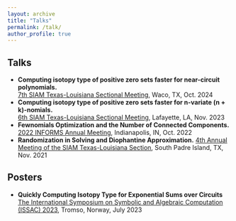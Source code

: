 ```yaml
---
layout: archive
title: "Talks"
permalink: /talk/
author_profile: true
---
```


## Talks ##
* **Computing isotopy type of positive zero sets faster for near-circuit polynomials.**<br/>
  <a href="https://math.artsandsciences.baylor.edu/conferences/siam-conference">7th SIAM Texas-Louisiana Sectional Meeting<a/>, Waco, TX, Oct. 2024 
* **Computing isotopy type of positive zero sets faster for n-variate (n + k)-nomials.**<br/>
  <a href="https://userweb.ucs.louisiana.edu/~C00424602/SIAMTXLA2023/">6th SIAM Texas-Louisiana Sectional Meeting<a/>, Lafayette, LA, Nov. 2023
* **Fewnomials Optimization and the Number of Connected Components.**
  <a href="https://meetings.informs.org/wordpress/indianapolis2022/">2022 INFORMS Annual Meeting<a/>, Indianapolis, IN, Oct. 2022
* **Randomization in Solving and Diophantine Approximation.**
  <a href="https://faculty.utrgv.edu/eleftherios.gkioulekas/2021-siam-txla-meeting-spi/index.html#:~:text=The%20meeting%20will%20be%20held,conditions%20for%20work%20and%20collaboration.">4th Annual Meeting of the SIAM Texas-Louisiana Section<a/>, South Padre Island, TX, Nov. 2021

## Posters ##
* **Quickly Computing Isotopy Type for Exponential Sums over Circuits**
  <a href="https://www.issac-conference.org/2023/">The International Symposium on Symbolic and Algebraic Computation (ISSAC) 2023<a/>, Tromso, Norway, July 2023


